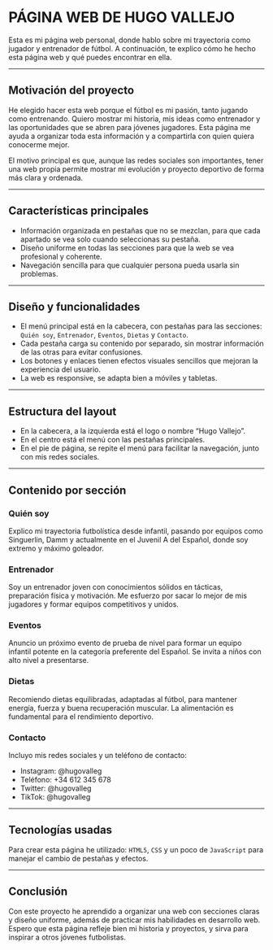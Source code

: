 # PÁGINA WEB DE HUGO VALLEJO

Esta es mi página web personal, donde hablo sobre mi trayectoria como jugador y entrenador de fútbol. A continuación, te explico cómo he hecho esta página web y qué puedes encontrar en ella.

---

## Motivación del proyecto

He elegido hacer esta web porque el fútbol es mi pasión, tanto jugando como entrenando. Quiero mostrar mi historia, mis ideas como entrenador y las oportunidades que se abren para jóvenes jugadores. Esta página me ayuda a organizar toda esta información y a compartirla con quien quiera conocerme mejor.

El motivo principal es que, aunque las redes sociales son importantes, tener una web propia permite mostrar mi evolución y proyecto deportivo de forma más clara y ordenada.

---

## Características principales

- Información organizada en pestañas que no se mezclan, para que cada apartado se vea solo cuando seleccionas su pestaña.  
- Diseño uniforme en todas las secciones para que la web se vea profesional y coherente.  
- Navegación sencilla para que cualquier persona pueda usarla sin problemas.

---

## Diseño y funcionalidades

- El menú principal está en la cabecera, con pestañas para las secciones: `Quién soy`, `Entrenador`, `Eventos`, `Dietas` y `Contacto`.  
- Cada pestaña carga su contenido por separado, sin mostrar información de las otras para evitar confusiones.  
- Los botones y enlaces tienen efectos visuales sencillos que mejoran la experiencia del usuario.  
- La web es responsive, se adapta bien a móviles y tabletas.

---

## Estructura del layout

- En la cabecera, a la izquierda está el logo o nombre “Hugo Vallejo”.  
- En el centro está el menú con las pestañas principales.  
- En el pie de página, se repite el menú para facilitar la navegación, junto con mis redes sociales.  

---

## Contenido por sección

### Quién soy  
Explico mi trayectoria futbolística desde infantil, pasando por equipos como Singuerlin, Damm y actualmente en el Juvenil A del Español, donde soy extremo y máximo goleador.

### Entrenador  
Soy un entrenador joven con conocimientos sólidos en tácticas, preparación física y motivación. Me esfuerzo por sacar lo mejor de mis jugadores y formar equipos competitivos y unidos.

### Eventos  
Anuncio un próximo evento de prueba de nivel para formar un equipo infantil potente en la categoría preferente del Español. Se invita a niños con alto nivel a presentarse.

### Dietas  
Recomiendo dietas equilibradas, adaptadas al fútbol, para mantener energía, fuerza y buena recuperación muscular. La alimentación es fundamental para el rendimiento deportivo.

### Contacto  
Incluyo mis redes sociales y un teléfono de contacto:  
- Instagram: @hugovalleg  
- Teléfono: +34 612 345 678  
- Twitter: @hugovalleg  
- TikTok: @hugovalleg  

---

## Tecnologías usadas

Para crear esta página he utilizado: `HTML5`, `CSS` y un poco de `JavaScript` para manejar el cambio de pestañas y efectos.

---

## Conclusión

Con este proyecto he aprendido a organizar una web con secciones claras y diseño uniforme, además de practicar mis habilidades en desarrollo web. Espero que esta página refleje bien mi historia y proyectos, y sirva para inspirar a otros jóvenes futbolistas.

